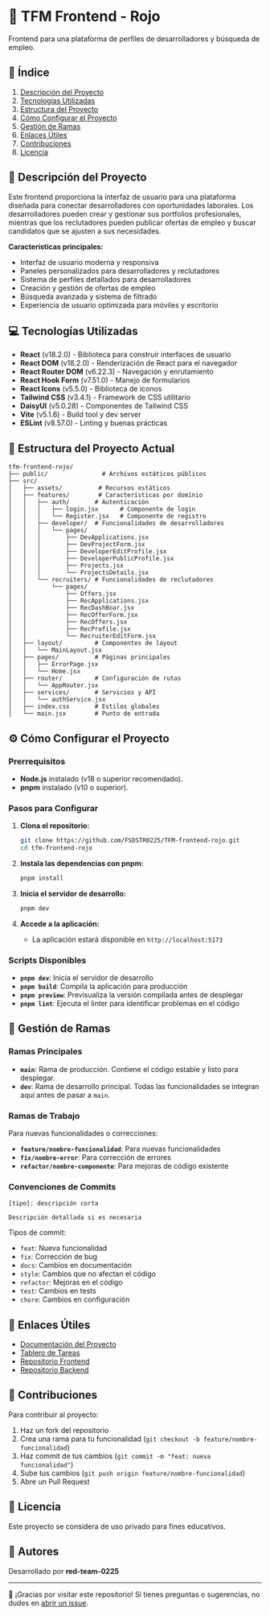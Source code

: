 # 🚀 TFM Frontend - Rojo

Frontend para una plataforma de perfiles de desarrolladores y búsqueda de empleo.

## 📌 Índice

1. [Descripción del Proyecto](#descripción-del-proyecto)
2. [Tecnologías Utilizadas](#tecnologías-utilizadas)
3. [Estructura del Proyecto](#estructura-del-proyecto)
4. [Cómo Configurar el Proyecto](#cómo-configurar-el-proyecto)
5. [Gestión de Ramas](#gestión-de-ramas)
6. [Enlaces Útiles](#enlaces-útiles)
7. [Contribuciones](#contribuciones)
8. [Licencia](#licencia)

## 📖 Descripción del Proyecto

Este frontend proporciona la interfaz de usuario para una plataforma diseñada para conectar desarrolladores con oportunidades laborales. Los desarrolladores pueden crear y gestionar sus portfolios profesionales, mientras que los reclutadores pueden publicar ofertas de empleo y buscar candidatos que se ajusten a sus necesidades.

**Características principales:**
- Interfaz de usuario moderna y responsiva
- Paneles personalizados para desarrolladores y reclutadores
- Sistema de perfiles detallados para desarrolladores
- Creación y gestión de ofertas de empleo
- Búsqueda avanzada y sistema de filtrado
- Experiencia de usuario optimizada para móviles y escritorio

## 💻 Tecnologías Utilizadas

* **React** (v18.2.0) - Biblioteca para construir interfaces de usuario
* **React DOM** (v18.2.0) - Renderización de React para el navegador
* **React Router DOM** (v6.22.3) - Navegación y enrutamiento
* **React Hook Form** (v7.51.0) - Manejo de formularios
* **React Icons** (v5.5.0) - Biblioteca de iconos
* **Tailwind CSS** (v3.4.1) - Framework de CSS utilitario
* **DaisyUI** (v5.0.28) - Componentes de Tailwind CSS
* **Vite** (v5.1.6) - Build tool y dev server
* **ESLint** (v8.57.0) - Linting y buenas prácticas

## 📂 Estructura del Proyecto Actual

```
tfm-frontend-rojo/
├── public/               # Archivos estáticos públicos
├── src/
│   ├── assets/          # Recursos estáticos
│   ├── features/        # Características por dominio
│   │   ├── auth/       # Autenticación
│   │   │   ├── login.jsx      # Componente de login
│   │   │   └── Register.jsx   # Componente de registro
│   │   ├── developer/  # Funcionalidades de desarrolladores
│   │   │   └── pages/  
│   │   │       ├── DevApplications.jsx
│   │   │       ├── DevProjectForm.jsx
│   │   │       ├── DeveloperEditProfile.jsx
│   │   │       ├── DeveloperPublicProfile.jsx
│   │   │       ├── Projects.jsx
│   │   │       └── ProjectsDetails.jsx
│   │   └── recruiters/ # Funcionalidades de reclutadores
│   │       └── pages/
│   │           ├── Offers.jsx
│   │           ├── RecApplications.jsx
│   │           ├── RecDashBoar.jsx
│   │           ├── RecOfferForm.jsx
│   │           ├── RecOffers.jsx
│   │           ├── RecProfile.jsx
│   │           └── RecruiterEditForm.jsx
│   ├── layout/         # Componentes de layout
│   │   └── MainLayout.jsx
│   ├── pages/          # Páginas principales
│   │   ├── ErrorPage.jsx
│   │   └── Home.jsx
│   ├── router/         # Configuración de rutas
│   │   └── AppRouter.jsx
│   ├── services/       # Servicios y API
│   │   └── authService.jsx
│   ├── index.css       # Estilos globales
│   └── main.jsx        # Punto de entrada
```

## ⚙️ Cómo Configurar el Proyecto

### Prerrequisitos

* **Node.js** instalado (v18 o superior recomendado).
* **pnpm** instalado (v10 o superior).

### Pasos para Configurar

1. **Clona el repositorio:**
   ```bash
   git clone https://github.com/FSDSTR0225/TFM-frontend-rojo.git
   cd tfm-frontend-rojo
   ```

2. **Instala las dependencias con pnpm:**
   ```bash
   pnpm install
   ```

3. **Inicia el servidor de desarrollo:**
   ```bash
   pnpm dev
   ```

4. **Accede a la aplicación:**
   * La aplicación estará disponible en `http://localhost:5173`

### Scripts Disponibles

* **`pnpm dev`**: Inicia el servidor de desarrollo
* **`pnpm build`**: Compila la aplicación para producción
* **`pnpm preview`**: Previsualiza la versión compilada antes de desplegar
* **`pnpm lint`**: Ejecuta el linter para identificar problemas en el código

## 🌿 Gestión de Ramas

### Ramas Principales

- **`main`**: Rama de producción. Contiene el código estable y listo para desplegar.
- **`dev`**: Rama de desarrollo principal. Todas las funcionalidades se integran aquí antes de pasar a `main`.

### Ramas de Trabajo

Para nuevas funcionalidades o correcciones:

- **`feature/nombre-funcionalidad`**: Para nuevas funcionalidades
- **`fix/nombre-error`**: Para corrección de errores
- **`refactor/nombre-componente`**: Para mejoras de código existente

### Convenciones de Commits

```
[tipo]: descripción corta

Descripción detallada si es necesaria
```

Tipos de commit:
- `feat`: Nueva funcionalidad
- `fix`: Corrección de bug
- `docs`: Cambios en documentación
- `style`: Cambios que no afectan el código
- `refactor`: Mejoras en el código
- `test`: Cambios en tests
- `chore`: Cambios en configuración

## 🔗 Enlaces Útiles

* [Documentación del Proyecto](https://www.notion.so/1ce4f680cf84804ebde5e064376d2da1?v=1ce4f680cf8480ac9ae7000c147e9a86&pvs=4)
* [Tablero de Tareas](https://trello.com/b/SMoorg1M/tfm-fsdstr0225-rojo)
* [Repositorio Frontend](https://github.com/FSDSTR0225/TFM-frontend-rojo)
* [Repositorio Backend](https://github.com/FSDSTR0225/TFM-backend-rojo)

## 🤝 Contribuciones

Para contribuir al proyecto:

1. Haz un fork del repositorio
2. Crea una rama para tu funcionalidad (`git checkout -b feature/nombre-funcionalidad`)
3. Haz commit de tus cambios (`git commit -m "feat: nueva funcionalidad"`)
4. Sube tus cambios (`git push origin feature/nombre-funcionalidad`)
5. Abre un Pull Request

## 📄 Licencia

Este proyecto se considera de uso privado para fines educativos.

## 👥 Autores

Desarrollado por **red-team-0225**

---

🎉 ¡Gracias por visitar este repositorio! Si tienes preguntas o sugerencias, no dudes en [abrir un issue](https://github.com/FSDSTR0225/TFM-frontend-rojo/issues).
